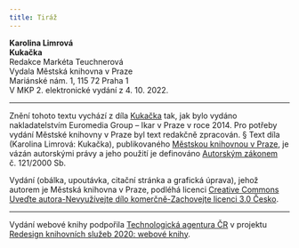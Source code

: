 ```yaml
---
title: Tiráž
---
```


**Karolina Limrová    
Kukačka**  
Redakce Markéta Teuchnerová  
Vydala Městská knihovna v Praze  
Mariánské nám. 1, 115 72 Praha 1  
V MKP 2. elektronické vydání z 4. 10. 2022.

***

Znění tohoto textu vychází z díla [Kukačka](https://search.mlp.cz/cz/titul/kukacka/4033819/#book-content) tak, jak bylo vydáno nakladatelstvím Euromedia Group – Ikar v Praze v roce 2014. Pro potřeby vydání Městské knihovny v Praze byl text redakčně zpracován.
§
Text díla (Karolina Limrová: Kukačka), publikovaného [Městskou knihovnou v Praze](https://www.mlp.cz/cz/), je vázán autorskými právy a jeho použití je definováno [Autorským zákonem](https://www.mkcr.cz/predpisy-zakonu-709.html) č. 121/2000 Sb.

Vydání (obálka, upoutávka, citační stránka a grafická úprava), jehož autorem je Městská knihovna v Praze, podléhá licenci [Creative Commons Uveďte autora-Nevyužívejte dílo komerčně-Zachovejte licenci 3.0 Česko](https://creativecommons.org/licenses/by-nc-sa/3.0/cz/).


***

Vydání webové knihy podpořila [Technologická agentura ČR](https://www.tacr.cz/) v projektu [Redesign knihovních služeb 2020: webové knihy](https://starfos.tacr.cz/cs/project/TL04000391).